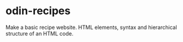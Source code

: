 # odin-recipes
Make a basic recipe website.
HTML elements, syntax and hierarchical structure of an HTML code.
